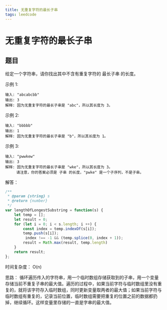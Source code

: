 ```yaml
---
title: 无重复字符的最长子串
tags: leedcode
---
```

# 无重复字符的最长子串
## 题目
给定一个字符串，请你找出其中不含有重复字符的 最长子串 的长度。

示例 1:
```
输入: "abcabcbb"
输出: 3 
解释: 因为无重复字符的最长子串是 "abc"，所以其长度为 3。
```
示例 2:
```
输入: "bbbbb"
输出: 1
解释: 因为无重复字符的最长子串是 "b"，所以其长度为 1。
```
示例 3:
```
输入: "pwwkew"
输出: 3
解释: 因为无重复字符的最长子串是 "wke"，所以其长度为 3。
     请注意，你的答案必须是 子串 的长度，"pwke" 是一个子序列，不是子串。
 ```
解答：
```js
/**
 * @param {string} s
 * @return {number}
 */
var lengthOfLongestSubstring = function(s) {
    let temp = [];
    let result = 0;
    for (let i = 0; i < s.length; i ++) {
        const index = temp.indexOf(s[i]);
        temp.push(s[i]);
         index !== -1 && (temp.splice(0, index + 1));
        result = Math.max(result, temp.length)
    }
    return result;
};
```
时间复杂度： O(n)

思路：
循环遍历传入的字符串，用一个临时数组存储获取到的子串，用一个变量存储当前不重复子串的最大值。遍历的过程中，如果当前字符与临时数组里没有重复的，就将该字符存入临时数组，同时更新变量取两者的最大值；如果当前字符与临时数组有重复的，记录当前位置，临时数组需要把重复的位置之前的数据都扔掉，继续循环。这样变量里存储的一直是字串的最大值。

